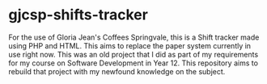 # gjcsp-shifts-tracker
For the use of Gloria Jean's Coffees Springvale, this is a Shift tracker made using PHP and HTML. This aims to replace the paper system currently in use right now. This was an old project that I did as part of my requirements for my course on Software Development in Year 12. This repository aims to rebuild that project with my newfound knowledge on the subject. 
